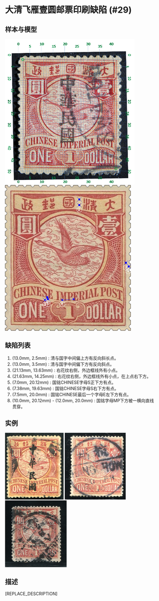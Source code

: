 # 大清飞雁壹圆邮票印刷缺陷 (#29)

## 样本与模型
<img src="sampling.png" height=480/> <img src="model.png" height=480/>

## 缺陷列表
1. (13.0mm, 2.5mm) :  清与国字中间偏上方有反向斜长点。
1. (13.0mm, 3.5mm) :  清与国字中间偏下方有反向斜点。
1. (21.13mm, 13.63mm) :  右花纹右侧，外边框线外有小点。
1. (21.63mm, 14.25mm) :  右花纹右侧，外边框线外有小点，在上点右下方。
1. (7.0mm, 20.12mm) :  国铭CHINESE字母S正下方有点。
1. (7.38mm, 19.63mm) :  国铭CHINESE字母S右下方有点。
1. (7.5mm, 20.0mm) :  国铭CHINESE最后一个字母E左下方有点。
1. (10.0mm, 20.12mm) - (12.0mm, 20.0mm) :  国铭字母MP下方被一横向直线贯穿。


## 实例
<img src="2012-11-26_00074592001A.jpg" height=220/> <img src="2014-07-14_00148907015A.jpg" height=220/> <img src="2015-12-13_00194892076A.jpg" height=220/> 


## 描述
[REPLACE_DESCRIPTION]
